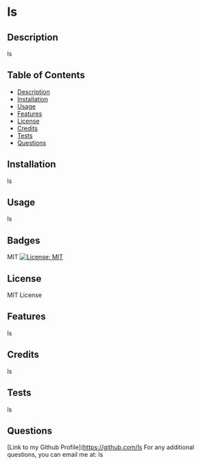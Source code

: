 # ls

## Description
ls

## Table of Contents
- [Description](#description)
- [Installation](#installation)
- [Usage](#usage)
- [Features](#features)
- [License](#license)
- [Credits](#credits)
- [Tests](#tests)
- [Questions](#questions)

## Installation
ls

## Usage
ls

## Badges
MIT [![License: MIT](https://img.shields.io/badge/License-MIT-yellow.svg)](https://opensource.org/licenses/MIT)

## License
MIT License

## Features
ls

## Credits
ls

## Tests
ls

## Questions
[Link to my Github Profile](https://github.com/ls
For any additional questions, you can email me at:
ls
